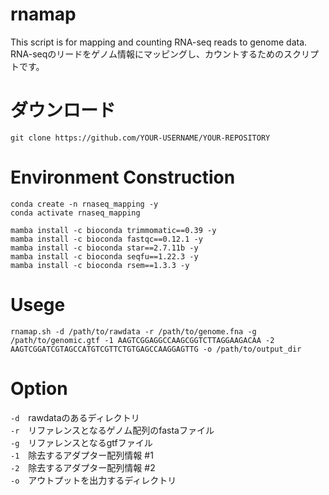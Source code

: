 # rnamap
This script is for mapping and counting RNA-seq reads to genome data.  
RNA-seqのリードをゲノム情報にマッピングし、カウントするためのスクリプトです。

# ダウンロード
```bash:
git clone https://github.com/YOUR-USERNAME/YOUR-REPOSITORY
```

# Environment Construction
```bash:
conda create -n rnaseq_mapping -y
conda activate rnaseq_mapping

mamba install -c bioconda trimmomatic==0.39 -y
mamba install -c bioconda fastqc==0.12.1 -y
mamba install -c bioconda star==2.7.11b -y
mamba install -c bioconda seqfu==1.22.3 -y
mamba install -c bioconda rsem==1.3.3 -y
```

# Usege
```bash:
rnamap.sh -d /path/to/rawdata -r /path/to/genome.fna -g /path/to/genomic.gtf -1 AAGTCGGAGGCCAAGCGGTCTTAGGAAGACAA -2 AAGTCGGATCGTAGCCATGTCGTTCTGTGAGCCAAGGAGTTG -o /path/to/output_dir
```

# Option
`-d`　rawdataのあるディレクトリ  
`-r`　リファレンスとなるゲノム配列のfastaファイル  
`-g`　リファレンスとなるgtfファイル  
`-1`　除去するアダプター配列情報 #1  
`-2`　除去するアダプター配列情報 #2  
`-o`　アウトプットを出力するディレクトリ


